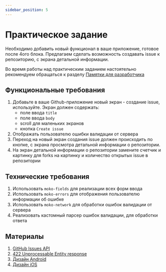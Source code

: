 ```yaml
---
sidebar_position: 5
---
```


# Практическое задание
Необходимо добавить новый функционал в ваше приложение, готовое после 4ого блока.
Предлагаем сделать возможность создавать issue к репозиторию, с экрана детальной информации.

Во время работы над практическим заданием настоятельно рекомендуем обращаться к разделу [Памятки для разработчика](/university/memos/function)

## Функциональные требования
1. Добавьте в ваше Github-приложение новый экран - создание issue, используйте. Экран должен содержать:
    - поле ввода `title`
    - поле ввода `body`
    - scroll для маленьких экранов
    - кнопка `Create issue`
1. Отображать пользователю ошибки валидации от сервера
1. Переход на новый экран создания issue должен происходить по кнопке, с экрана просмотра детальной информации о репозитории.
1. На экран детальной информации о репозитории замените счетчик и картинку для forks на картинку и количество открытых issue в репозитории    

## Технические требования
1. Использовать `moko-fields` для реализации всех форм ввода
1. Использовать `moko-errors` для отображения пользователю информации об ошибке
1. Использовать `moko-network` для обработки ошибок валидации от сервера
1. Реализовать кастомный парсер ошибок валидации, для обработки ответа 

## Материалы
1. [GitHub Issues API](https://docs.github.com/en/rest/issues/issues#about-the-issues-api)
1. [422 Unprocessable Entity response](https://docs.github.com/en/rest/overview/resources-in-the-rest-api#client-errors)
1. [Дизайн Android](https://www.figma.com/file/Mh3ga5XAzyJNCY87NBp01G/Git_test-Android?node-id=4426%3A4427)
1. [Дизайн iOS](https://www.figma.com/file/XmpoCqkdWTGb2NGdR2bgiQ/Git_test-iOS?node-id=1532%3A1724)
